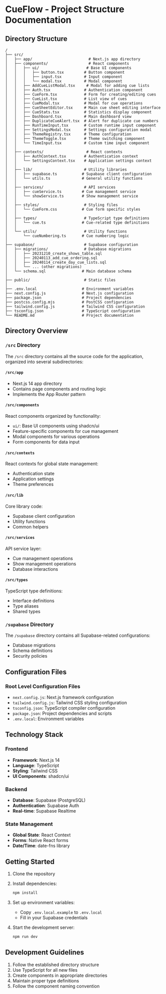 # CueFlow - Project Structure Documentation

## Directory Structure

```
/
├── src/
│   ├── app/                         # Next.js app directory
│   ├── components/                  # React components
│   │   ├── ui/                     # Base UI components
│   │   │   ├── button.tsx         # Button component
│   │   │   ├── input.tsx          # Input component
│   │   │   └── modal.tsx          # Modal component
│   │   ├── AddCueListModal.tsx     # Modal for adding cue lists
│   │   ├── Auth.tsx               # Authentication component
│   │   ├── CueForm.tsx            # Form for creating/editing cues
│   │   ├── CueList.tsx            # List view of cues
│   │   ├── CueModal.tsx           # Modal for cue operations
│   │   ├── CueSheetEditor.tsx     # Main cue sheet editing interface
│   │   ├── CueStats.tsx           # Statistics display component
│   │   ├── Dashboard.tsx          # Main dashboard view
│   │   ├── DuplicateCueAlert.tsx  # Alert for duplicate cue numbers
│   │   ├── RunTimeInput.tsx       # Custom runtime input component
│   │   ├── SettingsModal.tsx      # Settings configuration modal
│   │   ├── ThemeRegistry.tsx      # Theme configuration
│   │   ├── ThemeToggle.tsx        # Theme switching component
│   │   └── TimeInput.tsx          # Custom time input component
│   │
│   ├── contexts/                   # React contexts
│   │   ├── AuthContext.tsx        # Authentication context
│   │   └── SettingsContext.tsx    # Application settings context
│   │
│   ├── lib/                       # Utility libraries
│   │   ├── supabase.ts           # Supabase client configuration
│   │   └── utils.ts              # General utility functions
│   │
│   ├── services/                  # API services
│   │   ├── cueService.ts         # Cue management service
│   │   └── showService.ts        # Show management service
│   │
│   ├── styles/                    # Styling files
│   │   └── CueForm.css           # Cue form specific styles
│   │
│   ├── types/                     # TypeScript type definitions
│   │   └── cue.ts                # Cue-related type definitions
│   │
│   └── utils/                     # Utility functions
│       └── cueNumbering.ts       # Cue numbering logic
│
├── supabase/                      # Supabase configuration
│   ├── migrations/                # Database migrations
│   │   ├── 20231210_create_shows_table.sql
│   │   ├── 20240113_add_cue_ordering.sql
│   │   ├── 20240114_create_day_cue_lists.sql
│   │   └── ... (other migrations)
│   └── schema.sql                # Main database schema
│
├── public/                        # Static files
│
├── .env.local                    # Environment variables
├── next.config.js                # Next.js configuration
├── package.json                  # Project dependencies
├── postcss.config.mjs            # PostCSS configuration
├── tailwind.config.js            # Tailwind CSS configuration
├── tsconfig.json                 # TypeScript configuration
└── README.md                     # Project documentation
```

## Directory Overview

### `/src` Directory

The `/src` directory contains all the source code for the application, organized into several subdirectories:

#### `/src/app`
- Next.js 14 app directory
- Contains page components and routing logic
- Implements the App Router pattern

#### `/src/components`
React components organized by functionality:
- `ui/`: Base UI components using shadcn/ui
- Feature-specific components for cue management
- Modal components for various operations
- Form components for data input

#### `/src/contexts`
React contexts for global state management:
- Authentication state
- Application settings
- Theme preferences

#### `/src/lib`
Core library code:
- Supabase client configuration
- Utility functions
- Common helpers

#### `/src/services`
API service layer:
- Cue management operations
- Show management operations
- Database interactions

#### `/src/types`
TypeScript type definitions:
- Interface definitions
- Type aliases
- Shared types

### `/supabase` Directory

The `/supabase` directory contains all Supabase-related configurations:
- Database migrations
- Schema definitions
- Security policies

## Configuration Files

### Root Level Configuration Files
- `next.config.js`: Next.js framework configuration
- `tailwind.config.js`: Tailwind CSS styling configuration
- `tsconfig.json`: TypeScript compiler configuration
- `package.json`: Project dependencies and scripts
- `.env.local`: Environment variables

## Technology Stack

### Frontend
- **Framework**: Next.js 14
- **Language**: TypeScript
- **Styling**: Tailwind CSS
- **UI Components**: shadcn/ui

### Backend
- **Database**: Supabase (PostgreSQL)
- **Authentication**: Supabase Auth
- **Real-time**: Supabase Realtime

### State Management
- **Global State**: React Context
- **Forms**: Native React forms
- **Date/Time**: date-fns library

## Getting Started

1. Clone the repository
2. Install dependencies:
   ```bash
   npm install
   ```
3. Set up environment variables:
   - Copy `.env.local.example` to `.env.local`
   - Fill in your Supabase credentials

4. Start the development server:
   ```bash
   npm run dev
   ```

## Development Guidelines

1. Follow the established directory structure
2. Use TypeScript for all new files
3. Create components in appropriate directories
4. Maintain proper type definitions
5. Follow the component naming convention
